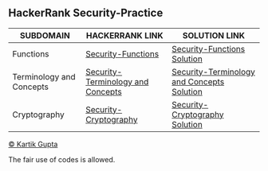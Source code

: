 ## HackerRank Security-Practice 

| SUBDOMAIN | HACKERRANK LINK | SOLUTION LINK |
| --- | --- | --- |
| Functions | [Security-Functions](https://www.hackerrank.com/domains/security?filters%5Bsubdomains%5D%5B%5D=functions) | [Security-Functions Solution](https://github.com/kg-0805/HackerRank-Solutions/tree/main/Security/Functions) |
| Terminology and Concepts | [Security-Terminology and Concepts](https://www.hackerrank.com/domains/security?filters%5Bsubdomains%5D%5B%5D=concepts) | [Security-Terminology and Concepts Solution](https://github.com/kg-0805/HackerRank-Solutions/tree/main/Security/Terminology%20and%20Concepts) |
| Cryptography | [Security-Cryptography](https://www.hackerrank.com/domains/security?filters%5Bsubdomains%5D%5B%5D=cryptography) | [Security-Cryptography Solution](https://github.com/kg-0805/HackerRank-Solutions/tree/main/Security/Cryptography) |


[© Kartik Gupta](https://kartikgupta.tech/)

The fair use of codes is allowed.
